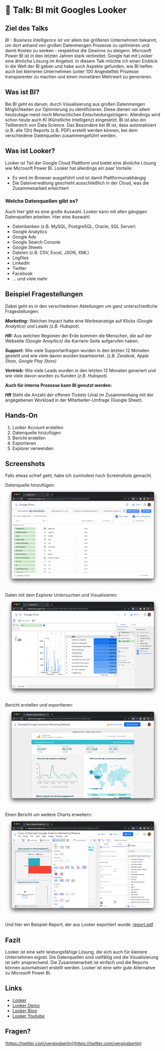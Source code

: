 # 💬 Talk: BI mit Googles Looker

## Ziel des Talks

_BI - Business Intelligence_  ist vor allem bei größeren Unternehmen bekannt, um dort anhand von großen Datenmengen Prozesse zu optimieren und damit Kosten zu senken - respektive die Gewinne zu steigern. Microsoft Power BI ist in den letzten Jahren stark verbreitet. Google hat mit Looker eine ähnliche Lösung im Angebot. In diesem Talk möchte ich einen Einblick in die Welt der BI geben und habe auch Aspekte gefunden, wie BI helfen auch bei kleineren Unternehmen (unter 100 Angestellte) Prozesse transparenter zu machen und einen monetären Mehrwert zu generieren.

## Was ist BI?

Bei BI geht es darum, durch Visualisierung aus großen Datenmengen Möglichkeiten zur Optimierung zu identifizieren. Diese dienen vor allem heutzutage meist noch Menschlichen Entscheidungsträgern. Allerdings wird schon heute auch KI (Künstliche Intelligenz) eingesetzt. BI ist also ein Teilbereich von Data Science.
Das Besondere bei BI ist, dass automatisiert (z.B. alle 12h) Reports (z.B. PDF) erstellt werden können, bei dem verschiedene Datenquellen zusammengeführt werden.

## Was ist Looker?

Looker ist Teil der Google Cloud Plattform und bietet eine ähnliche Lösung wie Microsoft Power BI. Looker hat allerdings ein paar Vorteile:

- Es wird im Browser ausgeführt und ist damit Plattformunabhängig
- Die Dateiverwaltung geschieht ausschließlich in der Cloud, was die Zusammenarbeit erleichtert

### Welche Datenquellen gibt es?

Auch hier gibt es eine große Auswahl. Looker kann mit allen gängigen Datenquellen arbeiten. Hier eine Auswahl:

- Datenbanken (z.B. MySQL, PostgreSQL, Oracle, SQL Server)
- Google Analytics
- Google Ads
- Google Search Console
- Google Sheets
- Dateien (z.B. CSV, Excel, JSON, XML)
- Logfiles
- LinkedIn
- Twitter
- Facebook
- … und viele mehr

## Beispiel Fragestellungen

Dabei geht es in den verschiedenen Abteilungen um ganz unterschiedliche Fragestellungen.

***Marketing:*** Welchen Impact hatte eine Werbeanzeige auf Klicks *(Google Analytics)* und Leads *(z.B. Hubspot)*.

***HR:*** Aus welchen Regionen der Erde kommen die Menschen, die auf der Webseite *(Google Anayltics)* die Karriere-Seite aufgerufen haben.

***Support:*** Wie viele Supportanfragen wurden in den letzten 12 Monaten gestellt und wie viele davon wurden beantwortet. *(z.B. Zendesk,  Apple Store, Google Play Store)*

***Vertrieb:*** Wie viele Leads wurden in den letzten 12 Monaten generiert und wie viele davon wurden zu Kunden *(z.B. Hubspot)*.

**Auch für interne Prozesse kann BI genutzt werden:**

***HR*** Steht die Anzahl der offenen Tickets (Jira) im Zusammenhang mit der angegebenen Workload in der Mitarbeiter-Umfrage (Google Sheet).

## Hands-On

1. Looker Account erstellen
2. Datenquelle hinzufügen
3. Bericht erstellen
4. Exportieren
5. Explorer verwenden

## Screenshots

Falls etwas schief geht, habe ich zumindest noch Screenshots gemacht.

Datenquelle hinzufügen:
![img.png](Media/datasource.png)

Daten mit dem Explorer Untersuchen und Visualisieren:
![img.png](Media/explorer.png)

Bericht erstellen und exportieren:
![img.png](Media/report.png)

Einen Bericht um weitere Charts erweitern:
![img.png](Media/report-edit.png)

Und hier ein Beispiel-Report, der aus Looker exportiert wurde: [report.pdf](Media/report.pdf)

## Fazit

Looker ist eine sehr leistungsfähige Lösung, die sich auch für kleinere Unternehmen eignet. Die Datenquellen sind vielfältig und die Visualisierung ist sehr ansprechend. Die Zusammenarbeit ist einfach und die Reports können automatisiert erstellt werden. Looker ist eine sehr gute Alternative zu Microsoft Power BI.

## Links

- [Looker](https://looker.com/)
- [Looker Demo](https://demo.looker.com/)
- [Looker Blog](https://looker.com/blog)
- [Looker Youtube](https://www.youtube.com/c/Looker)

## Fragen?

[https://twitter.com/vergissberlin](https://twitter.com/vergissberlin)
